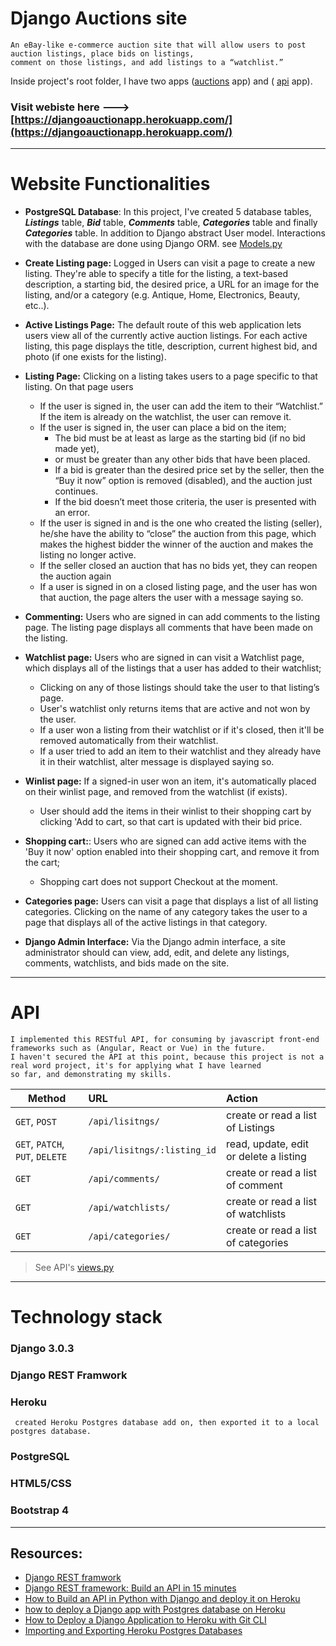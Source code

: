 # Django Auctions site

```
An eBay-like e-commerce auction site that will allow users to post auction listings, place bids on listings,
comment on those listings, and add listings to a “watchlist.”
```


Inside project's root folder, I have two apps ([auctions](https://github.com/AmaniEzz/django-auctions-app/tree/master/auctions) app) and ( [api](https://github.com/AmaniEzz/django-auctions-app/tree/master/api) app).



### Visit webiste here ---> [https://djangoauctionapp.herokuapp.com/](https://djangoauctionapp.herokuapp.com/)

------------------------------------------------------------------------------------------

# Website Functionalities

- **PostgreSQL Database**: In this project, I've created 5 database tables, ***Listings*** table, ***Bid*** table, ***Comments*** table, ***Categories*** table and finally ***Categories*** table. In addition to Django abstract User model. Interactions with the database are done using Django ORM. see [Models.py](https://github.com/AmaniEzz/django-auctions-app/blob/master/auctions/models.py)

- **Create Listing page:** Logged in Users can visit a page to create a new listing. They're able to specify a title for the listing, a text-based description, a starting bid, the desired price, a URL for an image for the listing, and/or a category (e.g. Antique, Home, Electronics, Beauty, etc..).

- **Active Listings Page:** The default route of this web application lets users view all of the currently active auction listings. For each active listing, this page displays the title, description, current highest bid, and photo (if one exists for the listing).

- **Listing Page:** Clicking on a listing takes users to a page specific to that listing. On that page users
     - If the user is signed in, the user can add the item to their “Watchlist.” If the item is already on the watchlist, the user can remove it.
     - If the user is signed in, the user can place a bid on the item;
         - The bid must be at least as large as the starting bid (if no bid made yet), 
         - or must be greater than any other bids that have been placed. 
         - If a bid is greater than the desired price set by the seller, then the “Buy it now” option is removed (disabled), and the auction just continues.
         - If the bid doesn’t meet those criteria, the user is presented with an error.
     - If the user is signed in and is the one who created the listing (seller), he/she have the ability to “close” the auction from this page, which makes the highest bidder the winner of the auction and makes the listing no longer active.
     -  If the seller closed an auction that has no bids yet, they can reopen the auction again
     -  If a user is signed in on a closed listing page, and the user has won that auction, the page alters the user with a message saying so.

            
- **Commenting:**  Users who are signed in can add comments to the listing page. The listing page displays all comments that have been made on the listing.

- **Watchlist page:** Users who are signed in can visit a Watchlist page, which displays all of the listings that a user has added to their watchlist;
    -  Clicking on any of those listings should take the user to that listing’s page.
    -  User's watchlist only returns items that are active and not won by the user.
    -  If a user won a listing from their watchlist or if it's closed, then it'll be removed automatically from their watchlist.
    -  If a user tried to add an item to their watchlist and they already have it in their watchlist, alter message is displayed saying so.

 - **Winlist page:** If a signed-in user won an item, it's automatically placed on their winlist page, and removed from the watchlist (if exists).
    - User should add the items in their winlist to their shopping cart by clicking 'Add to cart, so that cart is updated with their bid price.
 
 - **Shopping cart:**: Users who are signed can add active items with the 'Buy it now' option enabled into their shopping cart, and remove it from the cart;
    - Shopping cart does not support Checkout at the moment.
       
 - **Categories page:** Users can visit a page that displays a list of all listing categories. Clicking on the name of any category takes the user to a page that displays all of the active listings in that category.

 - **Django Admin Interface:** Via the Django admin interface, a site administrator should can view, add, edit, and delete any listings, comments, watchlists, and bids made on the site.


-------------------------

# API 

```
I implemented this RESTful API, for consuming by javascript front-end frameworks such as (Angular, React or Vue) in the future.
I haven't secured the API at this point, because this project is not a real word project, it's for applying what I have learned 
so far, and demonstrating my skills.
```

| Method                        | URL                   | Action
| ----------------------------- |:------------------- |:------------------------------------------------------------------------------------|
| `GET`, `POST`| `/api/lisitngs/` | create or read a list of Listings
| `GET`, `PATCH`, `PUT`, `DELETE` | `/api/lisitngs/:listing_id` |  read, update, edit or delete a listing |
| `GET` | `/api/comments/` | create or read a list of comment |
| `GET` | `/api/watchlists/` | create or read a list of watchlists|
| `GET` | `/api/categories/` | create or read a list of categories


> See API's [views.py](https://github.com/AmaniEzz/django-auctions-app/blob/master/api/views.py)

-----

# Technology stack

### Django 3.0.3
### Django REST Framwork
### Heroku
     created Heroku Postgres database add on, then exported it to a local postgres database.
### PostgreSQL
### HTML5/CSS
### Bootstrap 4





---

## Resources:
- [Django REST framwork](https://www.django-rest-framework.org/)
- [Django REST framework: Build an API in 15 minutes](https://blog.logrocket.com/django-rest-framework-build-an-api-in-15-minutes/)
- [How to Build an API in Python with Django and deploy it on Heroku](https://rapidapi.com/blog/python-django-rest-api-tutorial/)
- [how to deploy a Django app with Postgres database on Heroku](https://medium.com/@hdsingh13/deploying-django-app-on-heroku-with-postgres-as-backend-b2f3194e8a43)
- [How to Deploy a Django Application to Heroku with Git CLI](https://stackabuse.com/how-to-deploy-a-django-application-to-heroku-with-git-cli/)
- [Importing and Exporting Heroku Postgres Databases](https://devcenter.heroku.com/articles/heroku-postgres-import-export)
